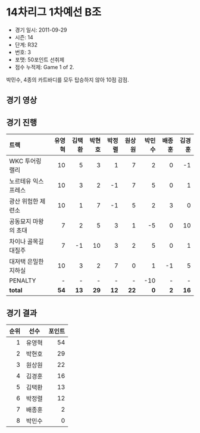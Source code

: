 # 14차리그 1차예선 B조

- 경기 일시: 2011-09-29
- 시즌: 14
- 단계: R32
- 번호: 3
- 포맷: 50포인트 선취제
- 점수 누적제: Game 1 of 2.



박민수, 4종의 카트바디를 모두 탑승하지 않아 10점 감점.

## 경기 영상
## 경기 진행

| 트랙 | 유영혁 | 김택환 | 박현호 | 박정렬 | 원상원 | 박민수 | 배종훈 | 김경훈 |
|:---|---:|---:|---:|---:|---:|---:|---:|---:|
| WKC 투어링 랠리 | 10 | 5 | 3 | 1 | 7 | 2 | 0 | -1 |
| 노르테유 익스프레스 | 10 | 3 | 2 | -1 | 7 | 5 | 0 | 1 |
| 광산 위험한 제련소 | 10 | 1 | 7 | -1 | 5 | 2 | 3 | 0 |
| 공동묘지 마왕의 초대 | 7 | 2 | 5 | 3 | 1 | -5 | 0 | 10 |
| 차이나 골목길 대질주 | 7 | -1 | 10 | 3 | 2 | 5 | 0 | 1 |
| 대저택 은밀한 지하실 | 10 | 3 | 2 | 7 | 0 | 1 | -1 | 5 |
| PENALTY | - | - | - | - | - | -10 | - | - |
| __total__ | __54__ | __13__ | __29__ | __12__ | __22__ | __0__ | __2__ | __16__ |




## 경기 결과

| 순위 | 선수 | 포인트 |
|---:|:---:|---:|
| 1 | 유영혁 | 54 |
| 2 | 박현호 | 29 |
| 3 | 원상원 | 22 |
| 4 | 김경훈 | 16 |
| 5 | 김택환 | 13 |
| 6 | 박정렬 | 12 |
| 7 | 배종훈 | 2 |
| 8 | 박민수 | 0 |

